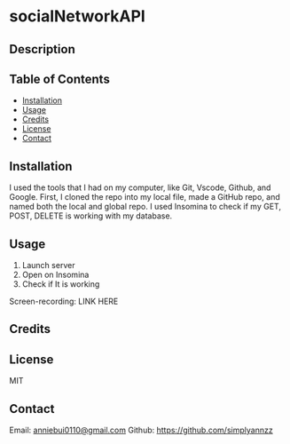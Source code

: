 # socialNetworkAPI

## Description

## Table of Contents

- [Installation](#installation)
- [Usage](#usage)
- [Credits](#credits)
- [License](#license)
- [Contact](#contact)

## Installation

I used the tools that I had on my computer, like Git, Vscode, Github, and Google. First, I cloned the repo into my local file, made a GitHub repo, and named both the local and global repo. I used Insomina to check if my GET, POST, DELETE is working with my database.

## Usage

1. Launch server
2. Open on Insomina
3. Check if It is working

Screen-recording: LINK HERE

## Credits

## License

MIT

## Contact

Email: anniebui0110@gmail.com
Github: https://github.com/simplyannzz
